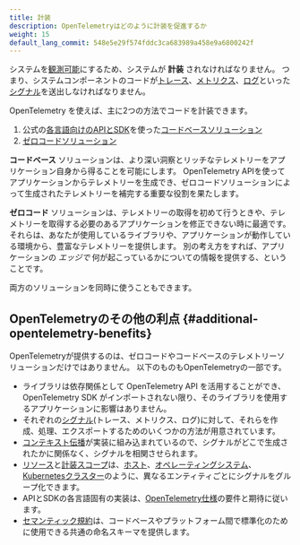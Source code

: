 ```yaml
---
title: 計装
description: OpenTelemetryはどのように計装を促進するか
weight: 15
default_lang_commit: 548e5e29f574fddc3ca683989a458e9a6800242f
---
```


システムを[観測可能][observable]にするため、システムが **計装** されなければなりません。
つまり、システムコンポーネントのコードが[トレース][traces]、[メトリクス][metrics]、[ログ][logs]といった[シグナル][signals]を送出しなければなりません。

OpenTelemetry を使えば、主に2つの方法でコードを計装できます。

1. 公式の[各言語向けのAPIとSDK](/docs/languages/)を使った[コードベースソリューション](code-based/)
2. [ゼロコードソリューション](zero-code/)

**コードベース** ソリューションは、より深い洞察とリッチなテレメトリーをアプリケーション自身から得ることを可能にします。
OpenTelemetry APIを使ってアプリケーションからテレメトリーを生成でき、ゼロコードソリューションによって生成されたテレメトリーを補完する重要な役割を果たします。

**ゼロコード** ソリューションは、テレメトリーの取得を初めて行うときや、テレメトリーを取得する必要のあるアプリケーションを修正できない時に最適です。
それらは、あなたが使用しているライブラリや、アプリケーションが動作している環境から、豊富なテレメトリーを提供します。
別の考え方をすれば、アプリケーションの _エッジで_ 何が起こっているかについての情報を提供する、ということです。

両方のソリューションを同時に使うこともできます。

## OpenTelemetryのその他の利点 {#additional-opentelemetry-benefits}

OpenTelemetryが提供するのは、ゼロコードやコードベースのテレメトリーソリューションだけではありません。
以下のものもOpenTelemetryの一部です。

- ライブラリは依存関係として OpenTelemetry API を活用することができ、OpenTelemetry SDK がインポートされない限り、そのライブラリを使用するアプリケーションに影響はありません。
- それぞれの[シグナル][signals](トレース、メトリクス、ログ)に対して、それらを作成、処理、エクスポートするためのいくつかの方法が用意されています。
- [コンテキスト伝播](../context-propagation/)が実装に組み込まれているので、シグナルがどこで生成されたかに関係なく、シグナルを相関させられます。
- [リソース](../resources/)と[計装スコープ](/docs/concepts/instrumentation-scope)は、[ホスト](/docs/specs/semconv/resource/host/)、[オペレーティングシステム](/docs/specs/semconv/resource/os/)、[Kubernetesクラスター](/docs/specs/semconv/resource/k8s/#cluster)のように、異なるエンティティごとにシグナルをグループ化できます。
- APIとSDKの各言語固有の実装は、[OpenTelemetry仕様](/docs/specs/otel/)の要件と期待に従います。
- [セマンティック規約](../semantic-conventions/)は、コードベースやプラットフォーム間で標準化のために使用できる共通の命名スキーマを提供します。

[logs]: ../signals/logs/
[metrics]: ../signals/metrics/
[observable]: ../observability-primer/#what-is-observability
[signals]: ../signals/
[traces]: ../signals/traces/
